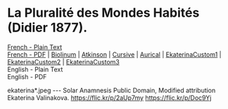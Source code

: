 # La Pluralité des Mondes Habités (Didier 1877).

[French - Plain Text](full-text-french-1877.md)  
[French - PDF](https://cdn.solaranamnesis.com/CamilleFlammarion/PluraliteMondes/flammarion_pluralite_mondes_1877_french.pdf) | [Biolinum](https://cdn.solaranamnesis.com/CamilleFlammarion/PluraliteMondes/flammarion_pluralite_mondes_1877_french_biolinum.pdf) | [Atkinson](https://cdn.solaranamnesis.com/CamilleFlammarion/PluraliteMondes/flammarion_pluralite_mondes_1877_french_atkinson.pdf) | [Cursive](https://cdn.solaranamnesis.com/CamilleFlammarion/PluraliteMondes/flammarion_pluralite_mondes_1877_french_frcursive.pdf) | [Aurical](https://cdn.solaranamnesis.com/CamilleFlammarion/PluraliteMondes/flammarion_pluralite_mondes_1877_french_aurical.pdf) | [EkaterinaCustom1](https://cdn.solaranamnesis.com/CamilleFlammarion/PluraliteMondes/flammarion_pluralite_mondes_1877_french_custom_1.pdf) | [EkaterinaCustom2](https://cdn.solaranamnesis.com/CamilleFlammarion/PluraliteMondes/flammarion_pluralite_mondes_1877_french_custom_2.pdf) | [EkaterinaCustom3](https://cdn.solaranamnesis.com/CamilleFlammarion/PluraliteMondes/flammarion_pluralite_mondes_1877_french_custom_3.pdf)  
English - Plain Text  
English - PDF  

ekaterina*.jpeg --- Solar Anamnesis Public Domain, Modified attribution Ekaterina Valinakova. https://flic.kr/p/2aUp7my https://flic.kr/p/Doc9Yj
